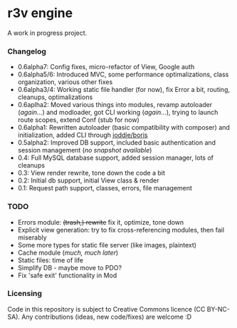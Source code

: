 r3v engine
==========

A work in progress project.

### Changelog
 - 0.6alpha7: Config fixes, micro-refactor of View, Google auth
 - 0.6alpha5/6: Introduced MVC, some performance optimalizations, class organization, various other fixes
 - 0.6alpha3/4: Working static file handler (for now), fix Error a bit, routing, cleanups, optimalizations
 - 0.6aplha2: Moved various things into modules, revamp autoloader (_again..._) and modloader, got CLI working (_again..._), trying to launch route scopes, extend Conf (stub for now)
 - 0.6alpha1: Rewritten autoloader (basic compatibility with composer) and initialization, added CLI through [joddie/boris](https://github.com/joddie/boris/)
 - 0.5alpha2: Improved DB support, included basic authentication and session management (_no snapshot available_)
 - 0.4: Full MySQL database support, added session manager, lots of cleanups
 - 0.3: View render rewrite, tone down the code a bit
 - 0.2: Initial db support, initial View class & render
 - 0.1: Request path support, classes, errors, file management

### TODO
 - Errors module: ~~(trash,) rewrite~~ fix it, optimize, tone down
 - Explicit view generation: try to fix cross-referencing modules, then fail miserably
 - Some more types for static file server (like images, plaintext)
 - Cache module (_much, much later_)
 - Static files: time of life
 - Simplify DB - maybe move to PDO?
 - Fix 'safe exit' functionality in Mod


### Licensing
Code in this repository is subject to Creative Commons licence (CC BY-NC-SA).
Any contributions (ideas, new code/fixes) are welcome :D
